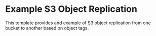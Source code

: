# Example S3 Object Replication

This template provides and example of S3 object replication from one bucket to another based on object tags.
